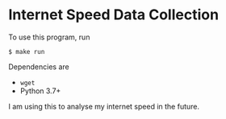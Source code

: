 # Internet Speed Data Collection

To use this program, run

```
$ make run
```

Dependencies are

- `wget`
- Python 3.7+

I am using this to analyse my internet speed in the future.
